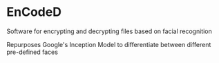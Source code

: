 # EnCodeD
Software for encrypting and decrypting files based on facial recognition

Repurposes Google's Inception Model to differentiate between different pre-defined faces
